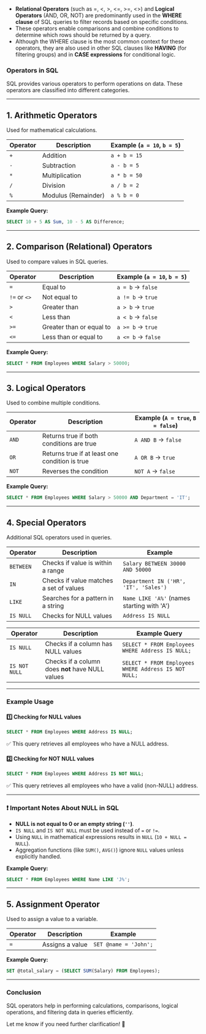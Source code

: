 
- **Relational Operators** (such as =, <, >, <=, >=, <>) and **Logical Operators** (AND, OR, NOT) are predominantly used in the **WHERE clause** of SQL queries to filter records based on specific conditions.
- These operators enable comparisons and combine conditions to determine which rows should be returned by a query.
- Although the WHERE clause is the most common context for these operators, they are also used in other SQL clauses like **HAVING** (for filtering groups) and in **CASE expressions** for conditional logic.

### **Operators in SQL**  
SQL provides various operators to perform operations on data. These operators are classified into different categories.

---

## **1. Arithmetic Operators**  
Used for mathematical calculations.

| Operator | Description       | Example (`a = 10`, `b = 5`) |
|----------|------------------|----------------------------|
| `+`      | Addition         | `a + b = 15`              |
| `-`      | Subtraction      | `a - b = 5`               |
| `*`      | Multiplication   | `a * b = 50`              |
| `/`      | Division         | `a / b = 2`               |
| `%`      | Modulus (Remainder) | `a % b = 0`          |

**Example Query:**
```sql
SELECT 10 + 5 AS Sum, 10 - 5 AS Difference;
```

---

## **2. Comparison (Relational) Operators**  
Used to compare values in SQL queries.

| Operator | Description                  | Example (`a = 10`, `b = 5`) |
|----------|------------------------------|-----------------------------|
| `=`      | Equal to                     | `a = b` → `false`           |
| `!=` or `<>` | Not equal to          | `a != b` → `true`          |
| `>`      | Greater than                 | `a > b` → `true`            |
| `<`      | Less than                    | `a < b` → `false`           |
| `>=`     | Greater than or equal to     | `a >= b` → `true`           |
| `<=`     | Less than or equal to        | `a <= b` → `false`          |

**Example Query:**
```sql
SELECT * FROM Employees WHERE Salary > 50000;
```

---

## **3. Logical Operators**  
Used to combine multiple conditions.

| Operator | Description                | Example (`A = true`, `B = false`) |
|----------|----------------------------|----------------------------------|
| `AND`    | Returns true if both conditions are true | `A AND B` → `false` |
| `OR`     | Returns true if at least one condition is true | `A OR B` → `true` |
| `NOT`    | Reverses the condition     | `NOT A` → `false` |

**Example Query:**
```sql
SELECT * FROM Employees WHERE Salary > 50000 AND Department = 'IT';
```

---

## **4. Special Operators**  
Additional SQL operators used in queries.

| Operator | Description | Example |
|----------|------------|---------|
| `BETWEEN` | Checks if value is within a range | `Salary BETWEEN 30000 AND 50000` |
| `IN` | Checks if value matches a set of values | `Department IN ('HR', 'IT', 'Sales')` |
| `LIKE` | Searches for a pattern in a string | `Name LIKE 'A%'` (names starting with 'A') |
| `IS NULL` | Checks for NULL values | `Address IS NULL` |

| Operator  | Description                                  | Example Query |
|-----------|----------------------------------------------|--------------|
| `IS NULL`   | Checks if a column has NULL values         | `SELECT * FROM Employees WHERE Address IS NULL;` |
| `IS NOT NULL` | Checks if a column does **not** have NULL values | `SELECT * FROM Employees WHERE Address IS NOT NULL;` |

---

### **Example Usage**
#### 1️⃣ **Checking for NULL values**
```sql
SELECT * FROM Employees WHERE Address IS NULL;
```
✅ This query retrieves all employees who have a NULL address.

#### 2️⃣ **Checking for NOT NULL values**
```sql
SELECT * FROM Employees WHERE Address IS NOT NULL;
```
✅ This query retrieves all employees who have a valid (non-NULL) address.

---

### ❗ **Important Notes About NULL in SQL**
- **NULL is not equal to 0 or an empty string (`''`)**.
- `IS NULL` and `IS NOT NULL` must be used instead of `=` or `!=`.
- Using `NULL` in mathematical expressions results in `NULL` (`10 + NULL = NULL`).
- Aggregation functions (like `SUM()`, `AVG()`) ignore `NULL` values unless explicitly handled.



**Example Query:**
```sql
SELECT * FROM Employees WHERE Name LIKE 'J%';
```

---

## **5. Assignment Operator**  
Used to assign a value to a variable.

| Operator | Description | Example |
|----------|------------|---------|
| `=`      | Assigns a value | `SET @name = 'John';` |

**Example Query:**
```sql
SET @total_salary = (SELECT SUM(Salary) FROM Employees);
```

---

### **Conclusion**  
SQL operators help in performing calculations, comparisons, logical operations, and filtering data in queries efficiently.  

Let me know if you need further clarification! 🚀

